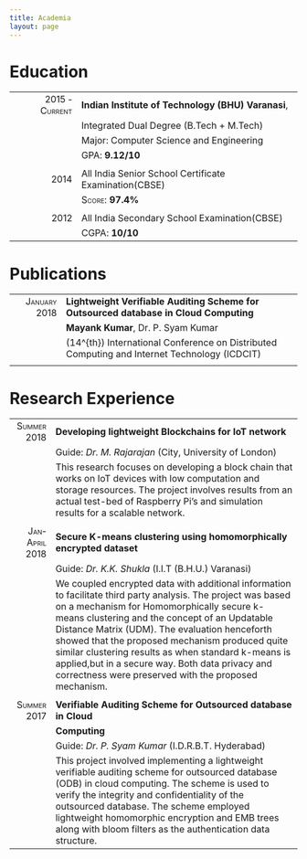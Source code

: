 ```yaml
---
title: Academia
layout: page
---
```

# Education

|                                               |                                                       |
| --------------------------------------------: | :---------------------------------------------------- |
| <span class="smallcaps">2015 - Current</span> | **Indian Institute of Technology (BHU) Varanasi**,    |
|                                               | Integrated Dual Degree (B.Tech + M.Tech)              |
|                                               | Major: Computer Science and Engineering               |
|                                               | <span class="smallcaps">GPA</span>: **9.12/10**       |
|                                               |                                                       |
|           <span class="smallcaps">2014</span> | All India Senior School Certificate Examination(CBSE) |
|                                               | <span class="smallcaps">Score</span>: **97.4%**       |
|                                               |                                                       |
|           <span class="smallcaps">2012</span> | All India Secondary School Examination(CBSE)          |
|                                               | <span class="smallcaps">CGPA</span>: **10/10**        |


# Publications

|                                             |                                                                                                |
| ------------------------------------------: | :--------------------------------------------------------------------------------------------- |
| <span class="smallcaps">January 2018</span> | **Lightweight Verifiable Auditing Scheme for Outsourced database in Cloud Computing**          |
|                                             | **Mayank Kumar**, Dr. P. Syam Kumar                                                            |
|                                             | \(14^{th}\) International Conference on Distributed Computing and Internet Technology (ICDCIT) |
|                                             |                                                                                                |

# Research Experience

|                                               |                                                                                                                                                                                                                                                                                                                                                                                                                                                                                                |
| --------------------------------------------: | :--------------------------------------------------------------------------------------------------------------------------------------------------------------------------------------------------------------------------------------------------------------------------------------------------------------------------------------------------------------------------------------------------------------------------------------------------------------------------------------------- |
|    <span class="smallcaps">Summer 2018</span> | **Developing lightweight Blockchains for IoT network**                                                                                                                                                                                                                                                                                                                                                                                                                                         |
|                                               | Guide: *Dr. M. Rajarajan* (City, University of London)                                                                                                                                                                                                                                                                                                                                                                                                                                         |
|                                               | <span>This research focuses on developing a block chain that works on IoT devices with low computation and storage resources. The project involves results from an actual test-bed of Raspberry Pi’s and simulation results for a scalable network.</span>                                                                                                                                                                                                                                     |
|                                               |                                                                                                                                                                                                                                                                                                                                                                                                                                                                                                |
| <span class="smallcaps">Jan-April 2018</span> | **Secure K-means clustering using homomorphically encrypted dataset**                                                                                                                                                                                                                                                                                                                                                                                                                          |
|                                               | Guide: *Dr. K.K. Shukla* (I.I.T (B.H.U.) Varanasi)                                                                                                                                                                                                                                                                                                                                                                                                                                             |
|                                               | <span>We coupled encrypted data with additional information to facilitate third party analysis. The project was based on a mechanism for Homomorphically secure k-means clustering and the concept of an Updatable Distance Matrix (UDM). The evaluation henceforth showed that the proposed mechanism produced quite similar clustering results as when standard k-means is applied,but in a secure way. Both data privacy and correctness were preserved with the proposed mechanism.</span> |
|                                               |                                                                                                                                                                                                                                                                                                                                                                                                                                                                                                |
|    <span class="smallcaps">Summer 2017</span> | **Verifiable Auditing Scheme for Outsourced database in Cloud**                                                                                                                                                                                                                                                                                                                                                                                                                                |
|                                               | **Computing**                                                                                                                                                                                                                                                                                                                                                                                                                                                                                  |
|                                               | Guide: *Dr. P. Syam Kumar* (I.D.R.B.T. Hyderabad)                                                                                                                                                                                                                                                                                                                                                                                                                                              |
|                                               | <span>This project involved implementing a lightweight verifiable auditing scheme for outsourced database (ODB) in cloud computing. The scheme is used to verify the integrity and confidentiality of the outsourced database. The scheme employed lightweight homomorphic encryption and EMB trees along with bloom filters as the authentication data structure.</span>                                                                                                                      |
